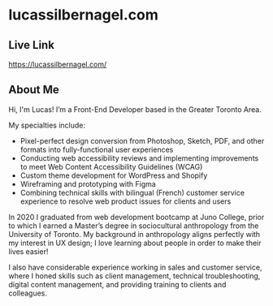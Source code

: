 # lucassilbernagel.com

## Live Link
https://lucassilbernagel.com/

## About Me
Hi, I'm Lucas! I’m a Front-End Developer based in the Greater Toronto Area.

My specialties include:
  - Pixel-perfect design conversion from Photoshop, Sketch, PDF, and other formats into fully-functional user experiences
  - Conducting web accessibility reviews and implementing improvements to meet Web Content Accessibility Guidelines (WCAG)
  - Custom theme development for WordPress and Shopify
  - Wireframing and prototyping with Figma
  - Combining technical skills with bilingual (French) customer service experience to resolve web product issues for clients and users

In 2020 I graduated from web development bootcamp at Juno College, prior to which I earned a Master’s degree in sociocultural anthropology from the University of Toronto. My background in anthropology aligns perfectly with my interest in UX design; I love learning about people in order to make their lives easier!

I also have considerable experience working in sales and customer service, where I honed skills such as client management, technical troubleshooting, digital content management, and providing training to clients and colleagues.
